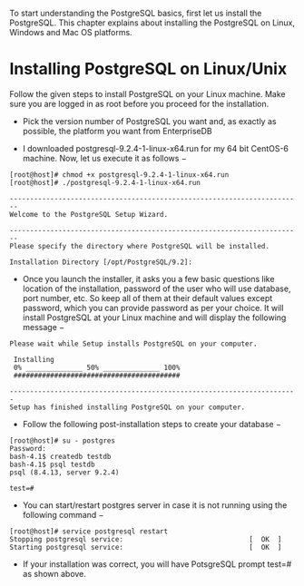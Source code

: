To start understanding the PostgreSQL basics, first let us install the PostgreSQL. This chapter explains about installing the PostgreSQL on Linux, Windows and Mac OS platforms.

# Installing PostgreSQL on Linux/Unix

Follow the given steps to install PostgreSQL on your Linux machine. Make sure you are logged in as root before you proceed for the installation.

* Pick the version number of PostgreSQL you want and, as exactly as possible, the platform you want from EnterpriseDB

* I downloaded postgresql-9.2.4-1-linux-x64.run for my 64 bit CentOS-6 machine. Now, let us execute it as follows −
```shell
[root@host]# chmod +x postgresql-9.2.4-1-linux-x64.run
[root@host]# ./postgresql-9.2.4-1-linux-x64.run

------------------------------------------------------------------------
Welcome to the PostgreSQL Setup Wizard.

------------------------------------------------------------------------
Please specify the directory where PostgreSQL will be installed.

Installation Directory [/opt/PostgreSQL/9.2]:
```
* Once you launch the installer, it asks you a few basic questions like location of the installation, password of the user who will use database, port number, etc. So keep all of them at their default values except password, which you can provide password as per your choice. It will install PostgreSQL at your Linux machine and will display the following message −
```shell
Please wait while Setup installs PostgreSQL on your computer.

 Installing
 0% ______________ 50% ______________ 100%
 #########################################

-----------------------------------------------------------------------
Setup has finished installing PostgreSQL on your computer.
```
* Follow the following post-installation steps to create your database −
```shell
[root@host]# su - postgres
Password:
bash-4.1$ createdb testdb
bash-4.1$ psql testdb
psql (8.4.13, server 9.2.4)

test=#
```
* You can start/restart postgres server in case it is not running using the following command −
```shell
[root@host]# service postgresql restart
Stopping postgresql service:                               [  OK  ]
Starting postgresql service:                               [  OK  ]
```
* If your installation was correct, you will have PotsgreSQL prompt test=# as shown above.
